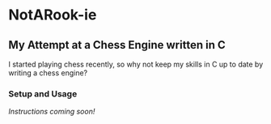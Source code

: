 # NotARook-ie
## My Attempt at a Chess Engine written in C

I started playing chess recently, so why not keep my skills in C up to date by writing a chess engine?

### Setup and Usage

*Instructions coming soon!*
